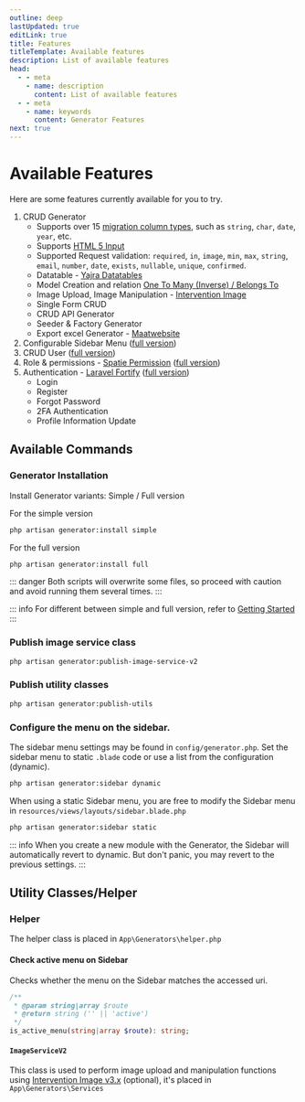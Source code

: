 ```yaml
---
outline: deep
lastUpdated: true
editLink: true
title: Features
titleTemplate: Available features
description: List of available features
head:
  - - meta
    - name: description
      content: List of available features
  - - meta
    - name: keywords
      content: Generator Features
next: true
---
```


# Available Features

Here are some features currently available for you to try.

1. CRUD Generator
    - Supports over 15 [migration column types](https://laravel.com/docs/11.x/migrations#available-column-types), such as `string`, `char`, `date`, `year`, etc.
    - Supports [HTML 5 Input](https://developer.mozilla.org/en-US/docs/Learn/Forms/HTML5_input_types)
    - Supported Request validation: `required`, `in`, `image`, `min`, `max`, `string`, `email`, `number`, `date`, `exists`, `nullable`, `unique`, `confirmed`.  
     - Datatable  - [Yajra Datatables](https://github.com/yajra/laravel-datatables)
    - Model Creation and relation [One To Many (Inverse) / Belongs To](https://laravel.com/docs/11.x/eloquent-relationships#one-to-many-inverse)
    - Image Upload, Image Manipulation - [Intervention Image](https://image.intervention.io/v2)
    - Single Form CRUD
    - CRUD API Generator
    - Seeder & Factory Generator
    - Export excel Generator - [Maatwebsite](https://github.com/Maatwebsite/Laravel-Excel)
2. Configurable Sidebar Menu ([full version](installation#full-version))
3. CRUD User ([full version](installation#full-version))
4. Role & permissions - [Spatie Permission](https://spatie.be/docs/laravel-permission/v5/introduction) ([full version](installation#full-version))
5. Authentication - [Laravel Fortify](https://laravel.com/docs/11.x/fortify) ([full version](installation#full-version))
    - Login
    - Register
    - Forgot Password
    - 2FA Authentication
    - Profile Information Update

## Available Commands

### Generator Installation
Install Generator variants: Simple / Full version

For the simple version
```sh
php artisan generator:install simple
```

For the full version
```sh
php artisan generator:install full
```
::: danger
Both scripts will overwrite some files, so proceed with caution and avoid running them several times.
:::

::: info
For different between simple and full version, refer to [Getting Started](/installation#simple-version)
:::

### Publish image service class
```sh
php artisan generator:publish-image-service-v2
```

### Publish utility classes
```sh
php artisan generator:publish-utils
```

### Configure the menu on the sidebar.
The sidebar menu settings may be found in `config/generator.php`. Set the sidebar menu to static `.blade` code or use a list from the configuration (dynamic).

```sh
php artisan generator:sidebar dynamic
```

When using a static Sidebar menu, you are free to modify the Sidebar menu in `resources/views/layouts/sidebar.blade.php`

```sh
php artisan generator:sidebar static
```
::: info
When you create a new module with the Generator, the Sidebar will automatically revert to dynamic. But don't panic, you may revert to the previous settings.
:::

## Utility Classes/Helper

### Helper
The helper class is placed in `App\Generators\helper.php`

#### Check active menu on Sidebar
Checks whether the menu on the Sidebar matches the accessed uri.

```php
/**
 * @param string|array $route
 * @return string ('' || 'active')
 */
is_active_menu(string|array $route): string;
```

#### `ImageServiceV2`
This class is used to perform image upload and manipulation functions using [Intervention Image v3.x](https://image.intervention.io/v3) (optional), it's placed in `App\Generators\Services`